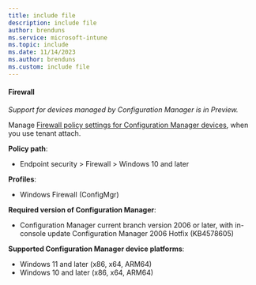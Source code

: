 ```yaml
---
title: include file
description: include file
author: brenduns  
ms.service: microsoft-intune
ms.topic: include
ms.date: 11/14/2023
ms.author: brenduns
ms.custom: include file
---
```


#### Firewall

*Support for devices managed by Configuration Manager is in Preview.*

Manage [Firewall policy settings for Configuration Manager devices](../protect/endpoint-security-firewall-profile-settings-tenant-attach.md), when you use tenant attach.

**Policy path**:

- Endpoint security > Firewall > Windows 10 and later

**Profiles**:

- Windows Firewall (ConfigMgr)

**Required version of Configuration Manager**:

- Configuration Manager current branch version 2006 or later, with in-console update Configuration Manager 2006 Hotfix (KB4578605)

**Supported Configuration Manager device platforms**:

- Windows 11 and later (x86, x64, ARM64)
- Windows 10 and later (x86, x64, ARM64)